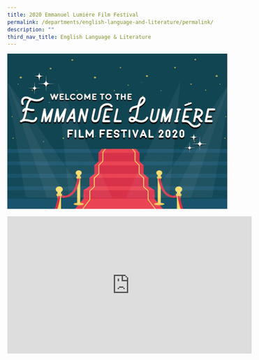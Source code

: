 ```yaml
---
title: 2020 Emmanuel Lumiére Film Festival
permalink: /departments/english-language-and-literature/permalink/
description: ""
third_nav_title: English Language & Literature
---
```

![](/images/ELFF%20Welcome%20copy%201.jpeg)

<iframe width="560" height="315" src="https://www.youtube.com/embed/QIdebHNRUew" title="YouTube video player" frameborder="0" allow="accelerometer; autoplay; clipboard-write; encrypted-media; gyroscope; picture-in-picture; web-share" allowfullscreen></iframe>